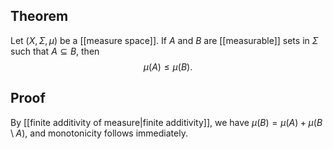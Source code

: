 ## Theorem
Let $(X, \Sigma,\mu)$ be a [[measure space]]. If $A$ and $B$ are [[measurable]] sets in $\Sigma$ such that $A\subseteq B$, then $$\mu(A)\leq \mu(B).$$
## Proof
By [[finite additivity of measure|finite additivity]], we have $\mu(B) = \mu(A) + \mu(B\setminus A)$, and monotonicity follows immediately.